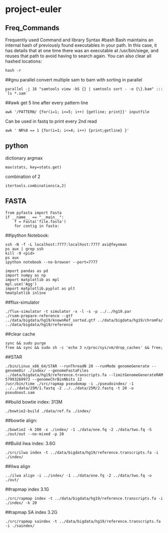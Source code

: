 # project-euler  

## Freq_Commands
Frequently used Command and library Syntax
#bash
Bash maintains an internal hash of previously found executables in your path. In this case, it has details that at one time there was an executable at /usr/bin/siege, and reuses that path to avoid having to search again.
You can also clear all hashed locations:  
```
hash -r
```

##gnu parallel
convert multiple sam to bam with sorting in parallel
```
parallel -j 16 "samtools view -bS {} | samtools sort - -o {\}.bam" ::: `ls *.sam`
```

##awk
get 5 line after every pattern line
```
awk '/PATTERN/ {for(i=1; i<=5; i++) {getline; print}}' inputfile
```

Can be used in fastq to print every 2nd read
```
awk ' NR%8 == 1 {for(i=1; i<=4; i++) {print;getline} }'
```

## python
dictionary argmax
```
max(stats, key=stats.get)
```
combination of 2
```
itertools.combinations(a,2)
```

## FASTA
```
from pyfasta import Fasta
if __name__ == "__main__":
    f = Fasta('file.fasta')
    for contig in fasta:
```
##ipython Notebook:
```
ssh -N -f -L localhost:7777:localhost:7777 avi@feynman
ps aux | grep ssh
kill -9 <pid>
ps aux
ipython notebook --no-browser --port=7777

import pandas as pd
import numpy as np
import matplotlib as mpl
mpl.use('Agg')
import matplotlib.pyplot as plt
%matplotlib inline
```

##flux-simulator
```
./flux-simulator -t simulator -x -l -s -p ../../hg19.par
./rsem-prepare-reference --gtf ../data/bigdata/hg19/knownRef_sorted.gtf ../data/bigdata/hg19/chromFa/ ../data/bigdata/hg19/reference
```

##clear cache
```
sync && sudo purge
free && sync && sudo sh -c 'echo 3 >/proc/sys/vm/drop_caches' && free;
```

##STAR
```
./bin/Linux_x86_64/STAR --runThreadN 20 --runMode genomeGenerate --genomeDir ./index/ --genomeFastaFiles ../data/bigdata/hg19/reference.transcripts.fa --limitGenomeGenerateRAM 57993269973 --genomeChrBinNbits 12
/usr/bin/time ./src/rapmap pseudomap -i ./pseudoindex/ -1 ../../data/25M/1.fastq -2 ../../data/25M/2.fastq -t 20 -o pseudoout.sam
```

##build bowtie index:  313M
```
./bowtie2-build ./data/ref.fa ./index/
```

##bowtie align:
```
./bowtie2 -k 200 -x ./index/ -1 ./data/one.fq -2 ./data/two.fq -S ./out/out --no-mixed -p 20
```

##Build ilwa index: 3.6G
```
./src/ilwa index -t ../data/bigdata/hg19/reference.transcripts.fa -i ./index/
```

##ilwa align
```
../ilwa align -i ../index/ -1 ../data/one.fq -2 ../data/two.fq -o ./out/
```

##rapmap index       3.1G
```
./src/rapmap index -t ../data/bigdata/hg19/reference.transcripts.fa -i ./index/ -k 20
```

##rapmap SA index    3.2G
```
./src/rapmap saindex -t ../data/bigdata/hg19/reference.transcripts.fa -i ./saindex/
```
